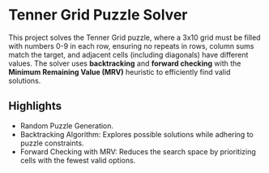 # Tenner Grid Puzzle Solver
This project solves the Tenner Grid puzzle, where a 3x10 grid must be filled with numbers 0-9 in each row, ensuring no repeats in rows, column sums match the target, and adjacent cells (including diagonals) have different values. The solver uses **backtracking** and **forward checking** with the **Minimum Remaining Value (MRV)** heuristic to efficiently find valid solutions.

## Highlights
- Random Puzzle Generation.
- Backtracking Algorithm: Explores possible solutions while adhering to puzzle constraints.
- Forward Checking with MRV: Reduces the search space by prioritizing cells with the fewest valid options.


